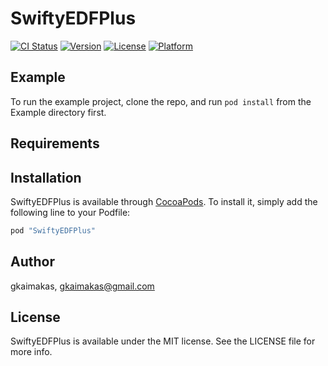 # SwiftyEDFPlus

[![CI Status](http://img.shields.io/travis/gkaimakas/SwiftyEDFPlus.svg?style=flat)](https://travis-ci.org/gkaimakas/SwiftyEDFPlus)
[![Version](https://img.shields.io/cocoapods/v/SwiftyEDFPlus.svg?style=flat)](http://cocoapods.org/pods/SwiftyEDFPlus)
[![License](https://img.shields.io/cocoapods/l/SwiftyEDFPlus.svg?style=flat)](http://cocoapods.org/pods/SwiftyEDFPlus)
[![Platform](https://img.shields.io/cocoapods/p/SwiftyEDFPlus.svg?style=flat)](http://cocoapods.org/pods/SwiftyEDFPlus)

## Example

To run the example project, clone the repo, and run `pod install` from the Example directory first.

## Requirements

## Installation

SwiftyEDFPlus is available through [CocoaPods](http://cocoapods.org). To install
it, simply add the following line to your Podfile:

```ruby
pod "SwiftyEDFPlus"
```

## Author

gkaimakas, gkaimakas@gmail.com

## License

SwiftyEDFPlus is available under the MIT license. See the LICENSE file for more info.
